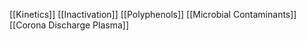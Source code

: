 [[Kinetics]]
[[Inactivation]]
[[Polyphenols]]
[[Microbial Contaminants]]
[[Corona Discharge Plasma]]

